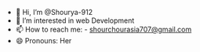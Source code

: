 - 👋 Hi, I’m @Shourya-912
- 👀 I’m interested in web Development
- 📫 How to reach me: - shourchourasia707@gmail.com
- 😄 Pronouns: Her


<!---
Shourya-912/Shourya-912 is a ✨ special ✨ repository because its `README.md` (this file) appears on your GitHub profile.
You can click the Preview link to take a look at your changes.
--->
